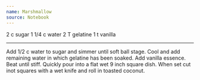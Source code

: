 ```yaml
---
name: Marshmallow
source: Notebook
---
```


2 c sugar
1 1/4 c water
2 T gelatine
1 t vanilla

---

Add 1/2 c water to sugar and simmer until soft ball stage.  Cool and add remaining water in which gelatine has been soaked.  Add vanilla essence.  Beat until stiff. Quickly pour into a flat wet 9 inch square dish.  When set cut inot squares with a wet knife and roll in toasted coconut.

